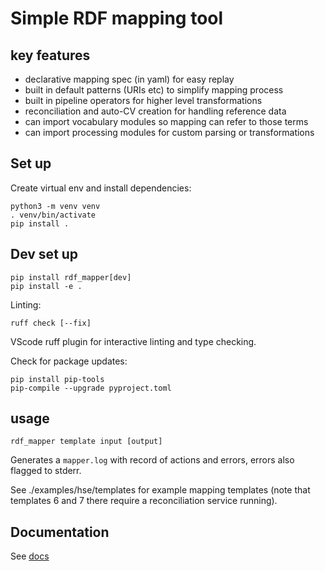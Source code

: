 # Simple RDF mapping tool

## key features

* declarative mapping spec (in yaml) for easy replay
* built in default patterns (URIs etc) to simplify mapping process
* built in pipeline operators for higher level transformations
* reconciliation and auto-CV creation for handling reference data
* can import vocabulary modules so mapping can refer to those terms
* can import processing modules for custom parsing or transformations

## Set up

Create virtual env and install dependencies:

    python3 -m venv venv
    . venv/bin/activate
    pip install .
       
## Dev set up

    pip install rdf_mapper[dev]
    pip install -e .

Linting:

    ruff check [--fix]

VScode ruff plugin for interactive linting and type checking.

Check for package updates:

    pip install pip-tools
    pip-compile --upgrade pyproject.toml

## usage

    rdf_mapper template input [output]

Generates a `mapper.log` with record of actions and errors, errors also flagged to stderr.

See ./examples/hse/templates for example mapping templates (note that templates 6 and 7 there require a reconciliation service running).

## Documentation

See [docs](./doc/doc.md)

